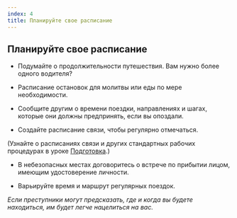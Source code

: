 ```yaml
---
index: 4
title: Планируйте свое расписание
---
```

## Планируйте свое расписание

*   Подумайте о продолжительности путешествия. Вам нужно более одного водителя?

*   Расписание остановок для молитвы или еды по мере необходимости.

*   Сообщите другим о времени поездки, направлениях и шагах, которые они должны предпринять, если вы опоздали.

*   Создайте расписание связи, чтобы регулярно отмечаться.

(Узнайте о расписаниях связи и других стандартных рабочих процедурах в уроке [Подготовка](umbrella://travel/preparation).)

*   В небезопасных местах договоритесь о встрече по прибытии лицом, имеющим удостоверение личности.

*   Варьируйте время и маршрут регулярных поездок.

*Если преступники могут предсказать, где и когда вы будете находиться, им будет легче нацелиться на вас.*
